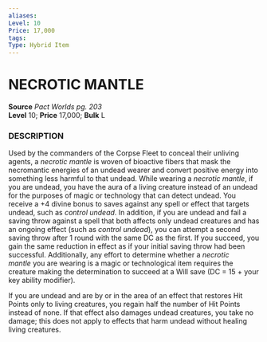 ```yaml
---
aliases: 
Level: 10
Price: 17,000
tags: 
Type: Hybrid Item
---
```

# NECROTIC MANTLE
**Source** _Pact Worlds pg. 203_  
**Level** 10; **Price** 17,000; **Bulk** L

### DESCRIPTION

Used by the commanders of the Corpse Fleet to conceal their unliving agents, a _necrotic mantle_ is woven of bioactive fibers that mask the necromantic energies of an undead wearer and convert positive energy into something less harmful to that undead. While wearing a _necrotic mantle_, if you are undead, you have the aura of a living creature instead of an undead for the purposes of magic or technology that can detect undead. You receive a +4 divine bonus to saves against any spell or effect that targets undead, such as _control undead_. In addition, if you are undead and fail a saving throw against a spell that both affects only undead creatures and has an ongoing effect (such as _control undead_), you can attempt a second saving throw after 1 round with the same DC as the first. If you succeed, you gain the same reduction in effect as if your initial saving throw had been successful. Additionally, any effort to determine whether a _necrotic mantle_ you are wearing is a magic or technological item requires the creature making the determination to succeed at a Will save (DC = 15 + your key ability modifier).  
  
If you are undead and are by or in the area of an effect that restores Hit Points only to living creatures, you regain half the number of Hit Points instead of none. If that effect also damages undead creatures, you take no damage; this does not apply to effects that harm undead without healing living creatures.